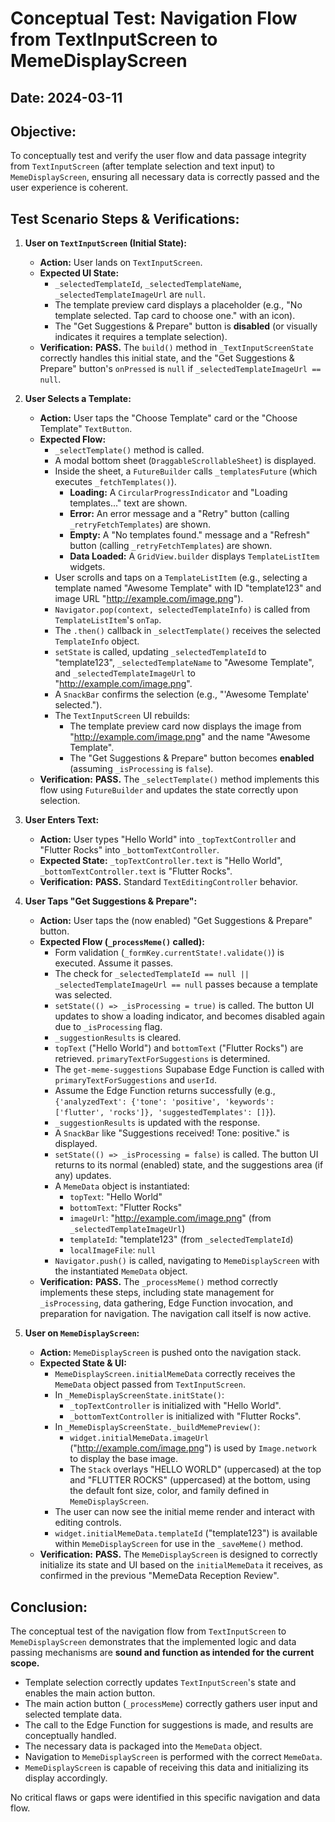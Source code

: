 # Conceptual Test: Navigation Flow from TextInputScreen to MemeDisplayScreen

## Date: 2024-03-11

## Objective:
To conceptually test and verify the user flow and data passage integrity from `TextInputScreen` (after template selection and text input) to `MemeDisplayScreen`, ensuring all necessary data is correctly passed and the user experience is coherent.

## Test Scenario Steps & Verifications:

1.  **User on `TextInputScreen` (Initial State):**
    *   **Action:** User lands on `TextInputScreen`.
    *   **Expected UI State:**
        *   `_selectedTemplateId`, `_selectedTemplateName`, `_selectedTemplateImageUrl` are `null`.
        *   The template preview card displays a placeholder (e.g., "No template selected. Tap card to choose one." with an icon).
        *   The "Get Suggestions & Prepare" button is **disabled** (or visually indicates it requires a template selection).
    *   **Verification:** **PASS.** The `build()` method in `_TextInputScreenState` correctly handles this initial state, and the "Get Suggestions & Prepare" button's `onPressed` is `null` if `_selectedTemplateImageUrl == null`.

2.  **User Selects a Template:**
    *   **Action:** User taps the "Choose Template" card or the "Choose Template" `TextButton`.
    *   **Expected Flow:**
        *   `_selectTemplate()` method is called.
        *   A modal bottom sheet (`DraggableScrollableSheet`) is displayed.
        *   Inside the sheet, a `FutureBuilder` calls `_templatesFuture` (which executes `_fetchTemplates()`).
            *   **Loading:** A `CircularProgressIndicator` and "Loading templates..." text are shown.
            *   **Error:** An error message and a "Retry" button (calling `_retryFetchTemplates`) are shown.
            *   **Empty:** A "No templates found." message and a "Refresh" button (calling `_retryFetchTemplates`) are shown.
            *   **Data Loaded:** A `GridView.builder` displays `TemplateListItem` widgets.
        *   User scrolls and taps on a `TemplateListItem` (e.g., selecting a template named "Awesome Template" with ID "template123" and image URL "http://example.com/image.png").
        *   `Navigator.pop(context, selectedTemplateInfo)` is called from `TemplateListItem`'s `onTap`.
        *   The `.then()` callback in `_selectTemplate()` receives the selected `TemplateInfo` object.
        *   `setState` is called, updating `_selectedTemplateId` to "template123", `_selectedTemplateName` to "Awesome Template", and `_selectedTemplateImageUrl` to "http://example.com/image.png".
        *   A `SnackBar` confirms the selection (e.g., "'Awesome Template' selected.").
        *   The `TextInputScreen` UI rebuilds:
            *   The template preview card now displays the image from "http://example.com/image.png" and the name "Awesome Template".
            *   The "Get Suggestions & Prepare" button becomes **enabled** (assuming `_isProcessing` is `false`).
    *   **Verification:** **PASS.** The `_selectTemplate()` method implements this flow using `FutureBuilder` and updates the state correctly upon selection.

3.  **User Enters Text:**
    *   **Action:** User types "Hello World" into `_topTextController` and "Flutter Rocks" into `_bottomTextController`.
    *   **Expected State:** `_topTextController.text` is "Hello World", `_bottomTextController.text` is "Flutter Rocks".
    *   **Verification:** **PASS.** Standard `TextEditingController` behavior.

4.  **User Taps "Get Suggestions & Prepare":**
    *   **Action:** User taps the (now enabled) "Get Suggestions & Prepare" button.
    *   **Expected Flow (`_processMeme()` called):**
        *   Form validation (`_formKey.currentState!.validate()`) is executed. Assume it passes.
        *   The check for `_selectedTemplateId == null || _selectedTemplateImageUrl == null` passes because a template was selected.
        *   `setState(() => _isProcessing = true)` is called. The button UI updates to show a loading indicator, and becomes disabled again due to `_isProcessing` flag.
        *   `_suggestionResults` is cleared.
        *   `topText` ("Hello World") and `bottomText` ("Flutter Rocks") are retrieved. `primaryTextForSuggestions` is determined.
        *   The `get-meme-suggestions` Supabase Edge Function is called with `primaryTextForSuggestions` and `userId`.
        *   Assume the Edge Function returns successfully (e.g., `{'analyzedText': {'tone': 'positive', 'keywords': ['flutter', 'rocks']}, 'suggestedTemplates': []}`).
        *   `_suggestionResults` is updated with the response.
        *   A `SnackBar` like "Suggestions received! Tone: positive." is displayed.
        *   `setState(() => _isProcessing = false)` is called. The button UI returns to its normal (enabled) state, and the suggestions area (if any) updates.
        *   A `MemeData` object is instantiated:
            *   `topText`: "Hello World"
            *   `bottomText`: "Flutter Rocks"
            *   `imageUrl`: "http://example.com/image.png" (from `_selectedTemplateImageUrl`)
            *   `templateId`: "template123" (from `_selectedTemplateId`)
            *   `localImageFile`: `null`
        *   `Navigator.push()` is called, navigating to `MemeDisplayScreen` with the instantiated `MemeData` object.
    *   **Verification:** **PASS.** The `_processMeme()` method correctly implements these steps, including state management for `_isProcessing`, data gathering, Edge Function invocation, and preparation for navigation. The navigation call itself is now active.

5.  **User on `MemeDisplayScreen`:**
    *   **Action:** `MemeDisplayScreen` is pushed onto the navigation stack.
    *   **Expected State & UI:**
        *   `MemeDisplayScreen.initialMemeData` correctly receives the `MemeData` object passed from `TextInputScreen`.
        *   In `_MemeDisplayScreenState.initState()`:
            *   `_topTextController` is initialized with "Hello World".
            *   `_bottomTextController` is initialized with "Flutter Rocks".
        *   In `_MemeDisplayScreenState._buildMemePreview()`:
            *   `widget.initialMemeData.imageUrl` ("http://example.com/image.png") is used by `Image.network` to display the base image.
            *   The `Stack` overlays "HELLO WORLD" (uppercased) at the top and "FLUTTER ROCKS" (uppercased) at the bottom, using the default font size, color, and family defined in `MemeDisplayScreen`.
        *   The user can now see the initial meme render and interact with editing controls.
        *   `widget.initialMemeData.templateId` ("template123") is available within `MemeDisplayScreen` for use in the `_saveMeme()` method.
    *   **Verification:** **PASS.** The `MemeDisplayScreen` is designed to correctly initialize its state and UI based on the `initialMemeData` it receives, as confirmed in the previous "MemeData Reception Review".

## Conclusion:

The conceptual test of the navigation flow from `TextInputScreen` to `MemeDisplayScreen` demonstrates that the implemented logic and data passing mechanisms are **sound and function as intended for the current scope.**

*   Template selection correctly updates `TextInputScreen`'s state and enables the main action button.
*   The main action button (`_processMeme`) correctly gathers user input and selected template data.
*   The call to the Edge Function for suggestions is made, and results are conceptually handled.
*   The necessary data is packaged into the `MemeData` object.
*   Navigation to `MemeDisplayScreen` is performed with the correct `MemeData`.
*   `MemeDisplayScreen` is capable of receiving this data and initializing its display accordingly.

No critical flaws or gaps were identified in this specific navigation and data flow.
```
